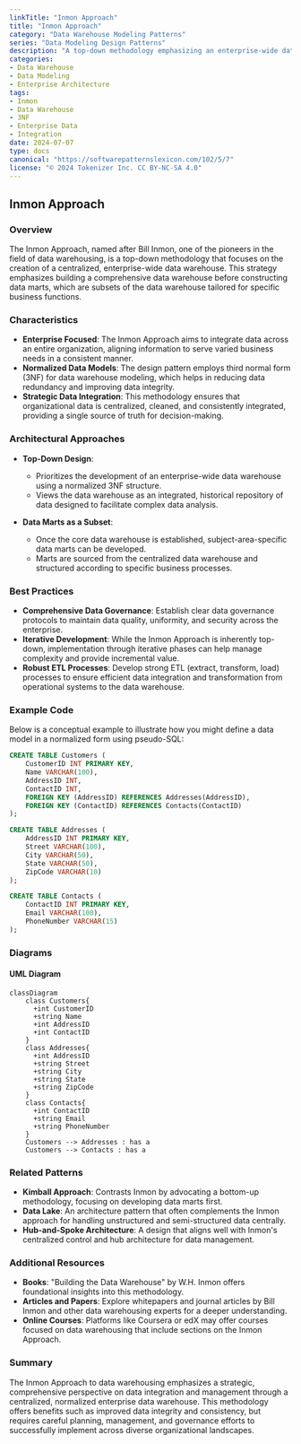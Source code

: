 ```yaml
---
linkTitle: "Inmon Approach"
title: "Inmon Approach"
category: "Data Warehouse Modeling Patterns"
series: "Data Modeling Design Patterns"
description: "A top-down methodology emphasizing an enterprise-wide data warehouse with normalized models, integrating all organizational data."
categories:
- Data Warehouse
- Data Modeling
- Enterprise Architecture
tags:
- Inmon
- Data Warehouse
- 3NF
- Enterprise Data
- Integration
date: 2024-07-07
type: docs
canonical: "https://softwarepatternslexicon.com/102/5/7"
license: "© 2024 Tokenizer Inc. CC BY-NC-SA 4.0"
---
```


## Inmon Approach

### Overview

The Inmon Approach, named after Bill Inmon, one of the pioneers in the field of data warehousing, is a top-down methodology that focuses on the creation of a centralized, enterprise-wide data warehouse. This strategy emphasizes building a comprehensive data warehouse before constructing data marts, which are subsets of the data warehouse tailored for specific business functions.

### Characteristics

- **Enterprise Focused**: The Inmon Approach aims to integrate data across an entire organization, aligning information to serve varied business needs in a consistent manner.
- **Normalized Data Models**: The design pattern employs third normal form (3NF) for data warehouse modeling, which helps in reducing data redundancy and improving data integrity.
- **Strategic Data Integration**: This methodology ensures that organizational data is centralized, cleaned, and consistently integrated, providing a single source of truth for decision-making.

### Architectural Approaches

- **Top-Down Design**:
  - Prioritizes the development of an enterprise-wide data warehouse using a normalized 3NF structure.
  - Views the data warehouse as an integrated, historical repository of data designed to facilitate complex data analysis.

- **Data Marts as a Subset**:
  - Once the core data warehouse is established, subject-area-specific data marts can be developed.
  - Marts are sourced from the centralized data warehouse and structured according to specific business processes.

### Best Practices

- **Comprehensive Data Governance**: Establish clear data governance protocols to maintain data quality, uniformity, and security across the enterprise.
- **Iterative Development**: While the Inmon Approach is inherently top-down, implementation through iterative phases can help manage complexity and provide incremental value.
- **Robust ETL Processes**: Develop strong ETL (extract, transform, load) processes to ensure efficient data integration and transformation from operational systems to the data warehouse.

### Example Code

Below is a conceptual example to illustrate how you might define a data model in a normalized form using pseudo-SQL:

```sql
CREATE TABLE Customers (
    CustomerID INT PRIMARY KEY,
    Name VARCHAR(100),
    AddressID INT,
    ContactID INT,
    FOREIGN KEY (AddressID) REFERENCES Addresses(AddressID),
    FOREIGN KEY (ContactID) REFERENCES Contacts(ContactID)
);

CREATE TABLE Addresses (
    AddressID INT PRIMARY KEY,
    Street VARCHAR(100),
    City VARCHAR(50),
    State VARCHAR(50),
    ZipCode VARCHAR(10)
);

CREATE TABLE Contacts (
    ContactID INT PRIMARY KEY,
    Email VARCHAR(100),
    PhoneNumber VARCHAR(15)
);
```

### Diagrams

#### UML Diagram

```mermaid
classDiagram
    class Customers{
      +int CustomerID
      +string Name
      +int AddressID
      +int ContactID
    }
    class Addresses{
      +int AddressID
      +string Street
      +string City
      +string State
      +string ZipCode
    }
    class Contacts{
      +int ContactID
      +string Email
      +string PhoneNumber
    }
    Customers --> Addresses : has a
    Customers --> Contacts : has a
```

### Related Patterns

- **Kimball Approach**: Contrasts Inmon by advocating a bottom-up methodology, focusing on developing data marts first.
- **Data Lake**: An architecture pattern that often complements the Inmon approach for handling unstructured and semi-structured data centrally.
- **Hub-and-Spoke Architecture**: A design that aligns well with Inmon's centralized control and hub architecture for data management.

### Additional Resources

- **Books**: "Building the Data Warehouse" by W.H. Inmon offers foundational insights into this methodology.
- **Articles and Papers**: Explore whitepapers and journal articles by Bill Inmon and other data warehousing experts for a deeper understanding.
- **Online Courses**: Platforms like Coursera or edX may offer courses focused on data warehousing that include sections on the Inmon Approach.

### Summary

The Inmon Approach to data warehousing emphasizes a strategic, comprehensive perspective on data integration and management through a centralized, normalized enterprise data warehouse. This methodology offers benefits such as improved data integrity and consistency, but requires careful planning, management, and governance efforts to successfully implement across diverse organizational landscapes.
